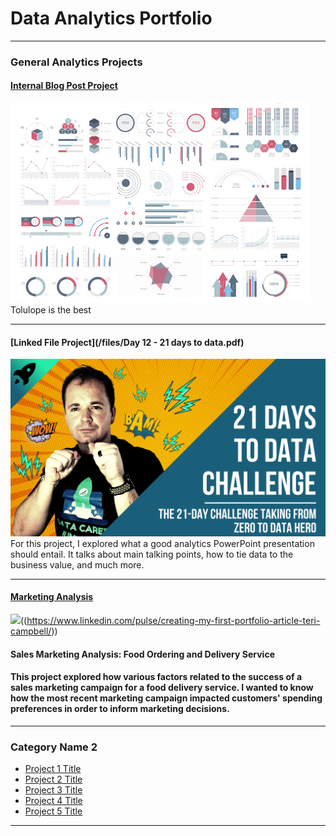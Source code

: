 # Data Analytics Portfolio

---

### General Analytics Projects

#### [Internal Blog Post Project](/sample_project)
<img src="images/dummy_thumbnail.jpg?raw=true"/>
Tolulope is the best

---
#### [Linked File Project](/files/Day 12 - 21 days to data.pdf)
<img src="images/21 Days To Data Challenge.png?raw=true"/>
For this project, I explored what a good analytics PowerPoint presentation should entail. It talks about main talking points, how to tie data to the business value, and much more. 

---
#### [Marketing Analysis](https://www.linkedin.com/pulse/creating-my-first-portfolio-article-teri-campbell/)
<img src="FirstPortfolioProjectPost.png?raw=true"/>((https://www.linkedin.com/pulse/creating-my-first-portfolio-article-teri-campbell/))
#### Sales Marketing Analysis: Food Ordering and Delivery Service
#### This project explored how various factors related to the success of a sales marketing campaign for a food delivery service.  I wanted to know how the most recent marketing campaign impacted customers' spending preferences in order to inform marketing decisions.

---

### Category Name 2

- [Project 1 Title](http://example.com/)
- [Project 2 Title](http://example.com/)
- [Project 3 Title](http://example.com/)
- [Project 4 Title](http://example.com/)
- [Project 5 Title](http://example.com/)

---




